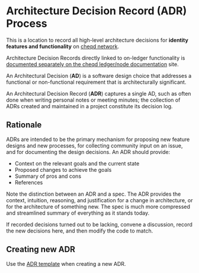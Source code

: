 # Architecture Decision Record (ADR) Process

This is a location to record all high-level architecture decisions for **identity features and functionality** on [cheqd network](https://docs.cheqd.io/node/).

Architecture Decision Records directly linked to on-ledger functionality is [documented separately on the cheqd ledger/node documentation](https://docs.cheqd.io/node/architecture/adr-list) site.

An Architectural Decision (**AD**) is a software design choice that addresses a functional or non-functional requirement that is architecturally significant.

An Architectural Decision Record (**ADR**) captures a single AD, such as often done when writing personal notes or meeting minutes; the collection of ADRs created and maintained in a project constitute its decision log.

## Rationale

ADRs are intended to be the primary mechanism for proposing new feature designs and new processes, for collecting community input on an issue, and for documenting the design decisions. An ADR should provide:

* Context on the relevant goals and the current state
* Proposed changes to achieve the goals
* Summary of pros and cons
* References

Note the distinction between an ADR and a spec. The ADR provides the context, intuition, reasoning, and justification for a change in architecture, or for the architecture of something new. The spec is much more compressed and streamlined summary of everything as it stands today.

If recorded decisions turned out to be lacking, convene a discussion, record the new decisions here, and then modify the code to match.

## Creating new ADR

Use the [ADR template](adr-list/adr-template.md) when creating a new ADR.
